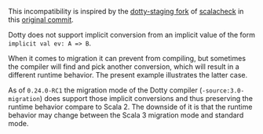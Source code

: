 This incompatibility is inspired by the [dotty-staging fork](https://github.com/dotty-staging/scalacheck) of [scalacheck](https://github.com/typelevel/scalacheck) in this [original commit](https://github.com/dotty-staging/scalacheck/commit/cb5395297a4178886e87c1c9c35fc0e7cf49c8b0).

Dotty does not support implicit conversion from an implicit value of the form `implicit val ev: A => B`.

When it comes to migration it can prevent from compiling, but sometimes the compiler will find and pick another conversion, which will result in a different runtime behavior. The present example illustrates the latter case.

As of `0.24.0-RC1` the migration mode of the Dotty compiler (`-source:3.0-migration`) does support those implicit conversions and thus preserving the runtime behavior compare to Scala 2. The downside of it is that the runtime behavior may change between the Scala 3 migration mode and standard mode.
